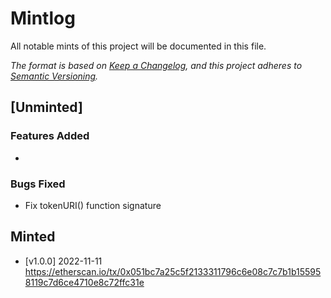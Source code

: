 # Mintlog

All notable mints of this project will be documented in this file.

_The format is based on [Keep a Changelog](https://keepachangelog.com/en/1.0.0/), and this project adheres to [Semantic Versioning](https://semver.org/spec/v2.0.0.html)._

## [Unminted]

### Features Added
- 

### Bugs Fixed

- Fix tokenURI() function signature

## Minted
- [v1.0.0] 2022-11-11 https://etherscan.io/tx/0x051bc7a25c5f2133311796c6e08c7c7b1b155958119c7d6ce4710e8c72ffc31e
